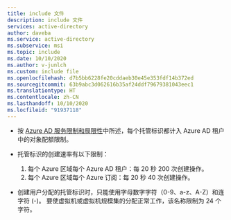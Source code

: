 ```yaml
---
title: include 文件
description: include 文件
services: active-directory
author: daveba
ms.service: active-directory
ms.subservice: msi
ms.topic: include
ms.date: 10/10/2020
ms.author: v-junlch
ms.custom: include file
ms.openlocfilehash: d7b5bb6228fe20cddaeb30e45e353fdf14b372ed
ms.sourcegitcommit: 63b9abc3d062616b35af24ddf79679381043eec1
ms.translationtype: HT
ms.contentlocale: zh-CN
ms.lasthandoff: 10/10/2020
ms.locfileid: "91937118"
---
```

- 按 [Azure AD 服务限制和局限性](../articles/active-directory/users-groups-roles/directory-service-limits-restrictions.md)中所述，每个托管标识都计入 Azure AD 租户中的对象配额限制。
-   托管标识的创建速率有以下限制：

    1. 每个 Azure 区域每个 Azure AD 租户：每 20 秒 200 次创建操作。
    2. 每个 Azure 区域每个 Azure 订阅：每 20 秒 40 次创建操作。

- 创建用户分配的托管标识时，只能使用字母数字字符（0-9、a-z、A-Z）和连字符 (-)。 要使虚拟机或虚拟机规模集的分配正常工作，该名称限制为 24 个字符。

